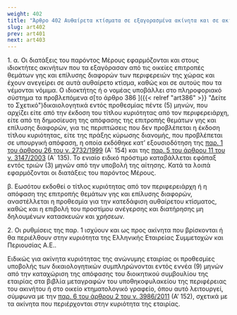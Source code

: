 ```yaml
---
weight: 402
title: "Άρθρο 402 Αυθαίρετα κτίσματα σε εξαγορασμένα ακίνητα και σε ακίνητα ιδιοκτησίας της Ελληνικής Εταιρείας Συμμετοχών και Περιουσίας Α.Ε."
slug: art402
prev: art401
next: art403
---
```


1\. α. Οι διατάξεις του παρόντος Μέρους εφαρμόζονται και στους ιδιοκτήτες ακινήτων που τα εξαγόρασαν από τις οικείες επιτροπές θεμάτων γης και επίλυσης διαφορών των περιφερειών της χώρας και έχουν ανεγείρει σε αυτά αυθαίρετο κτίσμα, καθώς και σε αυτούς που τα νέμονται νόμιμα. Ο ιδιοκτήτης ή ο νομέας υποβάλλει στο πληροφοριακό σύστημα τα προβλεπόμενα σ[το άρθρο 386 ]({{< relref "art386" >}} "Δείτε το Σχετικό")δικαιολογητικά εντός προθεσμίας πέντε (5) μηνών, που αρχίζει είτε από την έκδοση του τίτλου κυριότητας από τον περιφερειάρχη, είτε από τη δημοσίευση της απόφασης της επιτροπής θεμάτων γης και επίλυσης διαφορών, για τις περιπτώσεις που δεν προβλέπεται η έκδοση τίτλου κυριότητας, είτε της πράξης κύρωσης διανομής, που προβλέπεται σε υπουργική απόφαση, η οποία εκδόθηκε κατ’ εξουσιοδότηση της <a href="https://ia37rg02wpsa01.blob.core.windows.net/fek/01/1999/19990100154.pdf" title="Δείτε το Σχετικό">παρ. 1 του άρθρου 26 του ν. 2732/1999</a> (Α΄ 154) και της <a href="https://ia37rg02wpsa01.blob.core.windows.net/fek/01/2003/20030100135.pdf" title="Δείτε το Σχετικό">παρ. 5 του άρθρου 11 του ν. 3147/2003</a> (Α΄ 135). Το ενιαίο ειδικό πρόστιμο καταβάλλεται εφάπαξ εντός τριών (3) μηνών από την υποβολή της αίτησης. Κατά τα λοιπά εφαρμόζονται οι διατάξεις του παρόντος Μέρους.

β. Εωσότου εκδοθεί ο τίτλος κυριότητας από τον περιφερειάρχη ή η απόφαση της επιτροπής θεμάτων γης και επίλυσης διαφορών, αναστέλλεται η προθεσμία για την κατεδάφιση αυθαίρετου κτίσματος, καθώς και η επιβολή του προστίμου ανέγερσης και διατήρησης μη δηλουμένων κατασκευών και χρήσεων.

2\. Οι ρυθμίσεις της παρ. 1 ισχύουν και ως προς ακίνητα που βρίσκονται ή θα περιέλθουν στην κυριότητα της Ελληνικής Εταιρείας Συμμετοχών και Περιουσίας Α.Ε..

Ειδικώς για ακίνητα κυριότητας της ανώνυμης εταιρίας οι προθεσμίες υποβολής των δικαιολογητικών συμπληρώνονται εντός εννέα (9) μηνών από την καταχώριση της απόφασης του διοικητικού συμβουλίου της εταιρίας στα βιβλία μεταγραφών του υποθηκοφυλακείου της περιφέρειας του ακινήτου ή στο οικείο κτηματολογικό γραφείο, όπου αυτό λειτουργεί, σύμφωνα με την <a href="https://ia37rg02wpsa01.blob.core.windows.net/fek/01/2011/20110100152.pdf" title="Δείτε το Σχετικό">παρ. 6 του άρθρου 2 του ν. 3986/2011</a> (Α’ 152), σχετικά με τα ακίνητα που περιέρχονται στην κυριότητα της εταιρίας.


